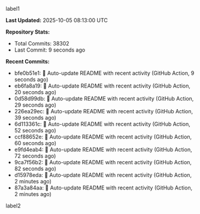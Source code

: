
label1 
<!-- ACTIVITY_START -->
**Last Updated:** 2025-10-05 08:13:00 UTC

**Repository Stats:**
- Total Commits: 38302
- Last Commit: 9 seconds ago

**Recent Commits:**
- bfe0b51e1: 🤖 Auto-update README with recent activity (GitHub Action, 9 seconds ago)
- eb6fa8a19: 🤖 Auto-update README with recent activity (GitHub Action, 20 seconds ago)
- 0d58d99db: 🤖 Auto-update README with recent activity (GitHub Action, 29 seconds ago)
- 226ea29ec: 🤖 Auto-update README with recent activity (GitHub Action, 39 seconds ago)
- 6d113361c: 🤖 Auto-update README with recent activity (GitHub Action, 52 seconds ago)
- ccf88652e: 🤖 Auto-update README with recent activity (GitHub Action, 60 seconds ago)
- e9fd4eab4: 🤖 Auto-update README with recent activity (GitHub Action, 72 seconds ago)
- 9ca7f56b2: 🤖 Auto-update README with recent activity (GitHub Action, 82 seconds ago)
- d15978eda: 🤖 Auto-update README with recent activity (GitHub Action, 2 minutes ago)
- 87a3a84aa: 🤖 Auto-update README with recent activity (GitHub Action, 2 minutes ago)
<!-- ACTIVITY_END -->

label2
